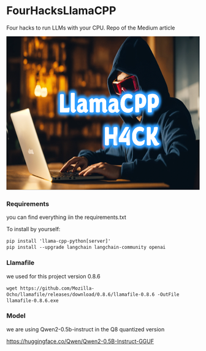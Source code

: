 # FourHacksLlamaCPP
Four hacks to run LLMs with your CPU. Repo of the Medium article

<img src='https://github.com/fabiomatricardi/FourHacksLlamaCPP/raw/main/social-banner.png' height=400>

### Requirements
you can find everything iin the requirements.txt

To install by yourself:
```
pip install 'llama-cpp-python[server]'
pip install --upgrade langchain langchain-community openai
```

### Llamafile
we used for this project version 0.8.6
```
wget https://github.com/Mozilla-Ocho/llamafile/releases/download/0.8.6/llamafile-0.8.6 -OutFile llamafile-0.8.6.exe
```


### Model
we are using Qwen2-0.5b-instruct in the Q8 quantized version

https://huggingface.co/Qwen/Qwen2-0.5B-Instruct-GGUF

